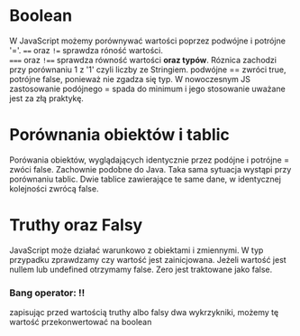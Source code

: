 # Boolean
W JavaScript możemy porównywać wartości poprzez podwójne i potrójne '='. 
`==` oraz `!=` sprawdza róność wartości.  
`===` oraz `!==` sprawdza równość wartości **oraz typów**.
Róznica zachodzi przy porównaniu 1 z '1' czyli liczby ze Stringiem. podwójne == zwróci true, potrójne false, ponieważ nie zgadza się typ. W nowoczesnym JS zastosowanie podójnego = spada do minimum i jego stosowanie uważane jest za złą praktykę. 

# Porównania obiektów i tablic
Porówania obiektów, wyglądających identycznie przez podójne i potrójne = zwóci false. Zachownie podobne do Java. Taka sama sytuacja wystąpi przy porównaniu tablic. Dwie tablice zawierające te same dane, w identycznej kolejności zwrócą false. 

# Truthy oraz Falsy
JavaScript może działać warunkowo z obiektami i zmiennymi. W typ przypadku zprawdzamy czy wartość jest zainicjowana. Jeżeli wartość jest nullem lub undefined otrzymamy false. Zero jest traktowane jako false. 

### Bang operator: !!
zapisując przed wartością truthy albo falsy dwa wykrzykniki, możemy tę wartość przekonwertować na boolean